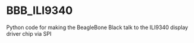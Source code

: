 BBB_ILI9340
===========

Python code for making the BeagleBone Black talk to the ILI9340 display driver chip via SPI
